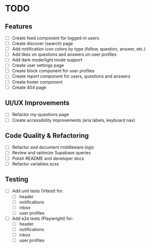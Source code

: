 # TODO

## Features

- [ ] Create feed component for logged-in users
- [ ] Create discover (search) page
- [ ] Add notification icon colors by type (follow, question, answer, etc.)
- [ ] Add likes on questions and answers on user profiles
- [ ] Add dark mode/light mode support
- [ ] Create user settings page
- [ ] Create block component for user profiles
- [ ] Create report component for users, questions and answers
- [ ] Create footer component
- [ ] Create 404 page

## UI/UX Improvements

- [ ] Refactor my-questions page
- [ ] Create accessibility improvements (aria labels, keyboard nav)

## Code Quality & Refactoring

- [ ] Refactor and document middleware logic
- [ ] Review and optimize Supabase queries
- [ ] Polish README and developer docs
- [ ] Refactor variables.scss

## Testing

- [ ] Add unit tests (Vitest) for:
    - [ ] header
    - [ ] notifications
    - [ ] inbox
    - [ ] user profiles
- [ ] Add e2e tests (Playwright) for:
    - [ ] header
    - [ ] notifications
    - [ ] inbox
    - [ ] user profiles
